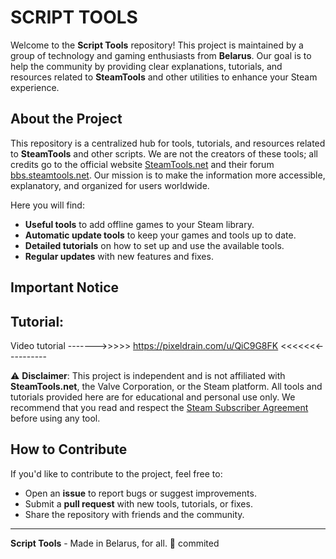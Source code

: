 # SCRIPT TOOLS

Welcome to the **Script Tools** repository! This project is maintained by a group of technology and gaming enthusiasts from **Belarus**. Our goal is to help the community by providing clear explanations, tutorials, and resources related to **SteamTools** and other utilities to enhance your Steam experience.

## About the Project

This repository is a centralized hub for tools, tutorials, and resources related to **SteamTools** and other scripts. We are not the creators of these tools; all credits go to the official website [SteamTools.net](https://www.steamtools.net/) and their forum [bbs.steamtools.net](https://bbs.steamtools.net/). Our mission is to make the information more accessible, explanatory, and organized for users worldwide.

Here you will find:
- **Useful tools** to add offline games to your Steam library.
- **Automatic update tools** to keep your games and tools up to date.
- **Detailed tutorials** on how to set up and use the available tools.
- **Regular updates** with new features and fixes.

## Important Notice


## Tutorial:

Video tutorial ------->>>>> https://pixeldrain.com/u/QiC9G8FK <<<<<<<----------

⚠️ **Disclaimer**: This project is independent and is not affiliated with **SteamTools.net**, the Valve Corporation, or the Steam platform. All tools and tutorials provided here are for educational and personal use only. We recommend that you read and respect the [Steam Subscriber Agreement](https://store.steampowered.com/subscriber_agreement/) before using any tool.

## How to Contribute

If you'd like to contribute to the project, feel free to:
- Open an **issue** to report bugs or suggest improvements.
- Submit a **pull request** with new tools, tutorials, or fixes.
- Share the repository with friends and the community.

---

**Script Tools** - Made in Belarus, for all. 🚀
commited
